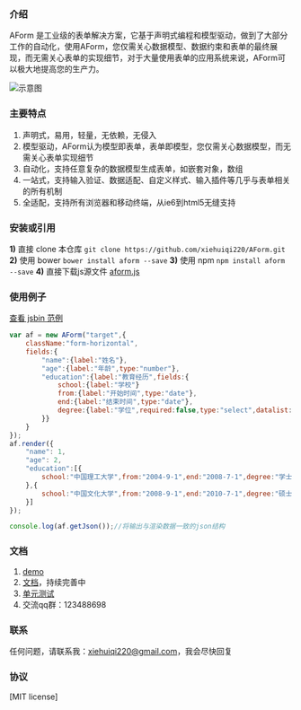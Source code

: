 ### 介绍

AForm 是工业级的表单解决方案，它基于声明式编程和模型驱动，做到了大部分工作的自动化，使用AForm，您仅需关心数据模型、数据约束和表单的最终展现，而无需关心表单的实现细节，对于大量使用表单的应用系统来说，AForm可以极大地提高您的生产力。

![示意图](http://xiehuiqi220.github.io/AForm/img/converse.png)

### 主要特点

1. 声明式，易用，轻量，无依赖，无侵入
2. 模型驱动，AForm认为模型即表单，表单即模型，您仅需关心数据模型，而无需关心表单实现细节
3. 自动化，支持任意复杂的数据模型生成表单，如嵌套对象，数组
4. 一站式，支持输入验证、数据适配、自定义样式、输入插件等几乎与表单相关的所有机制
5. 全适配，支持所有浏览器和移动终端，从ie6到html5无缝支持

### 安装或引用

**1)** 直接 clone 本仓库 ```git clone https://github.com/xiehuiqi220/AForm.git```
**2)** 使用 bower ```bower install aform --save```
**3)** 使用 npm ```npm install aform --save```
**4)** 直接下载js源文件 [aform.js](https://raw.githubusercontent.com/xiehuiqi220/AForm/master/aform.js)

### 使用例子


[查看 jsbin 范例](http://jsbin.com/napuxe/3/edit?html,css,js,output)

```javascript
var af = new AForm("target",{
    className:"form-horizontal",
    fields:{
        "name":{label:"姓名"},
        "age":{label:"年龄",type:"number"},
        "education":{label:"教育经历",fields:{
            school:{label:"学校"}
            from:{label:"开始时间",type:"date"},
            end:{label:"结束时间",type:"date"},
            degree:{label:"学位",required:false,type:"select",datalist:["学士","硕士",""]}
        }}
    }
});
af.render({
    "name": 1,
    "age": 2,
    "education":[{
        school:"中国理工大学",from:"2004-9-1",end:"2008-7-1",degree:"学士"
    },{
        school:"中国文化大学",from:"2008-9-1",end:"2010-7-1",degree:"硕士"
    }]
});

console.log(af.getJson());//将输出与渲染数据一致的json结构
```

### 文档

1. [demo](http://xiehuiqi220.github.io/AForm/)
2. [文档](http://xiehuiqi220.github.io/AForm/doc/book/)，持续完善中
3. [单元测试](http://xiehuiqi220.github.io/AForm/unit-test/)
4. 交流qq群：123488698

### 联系

任何问题，请联系我：xiehuiqi220@gmail.com，我会尽快回复

### 协议
[MIT license]
